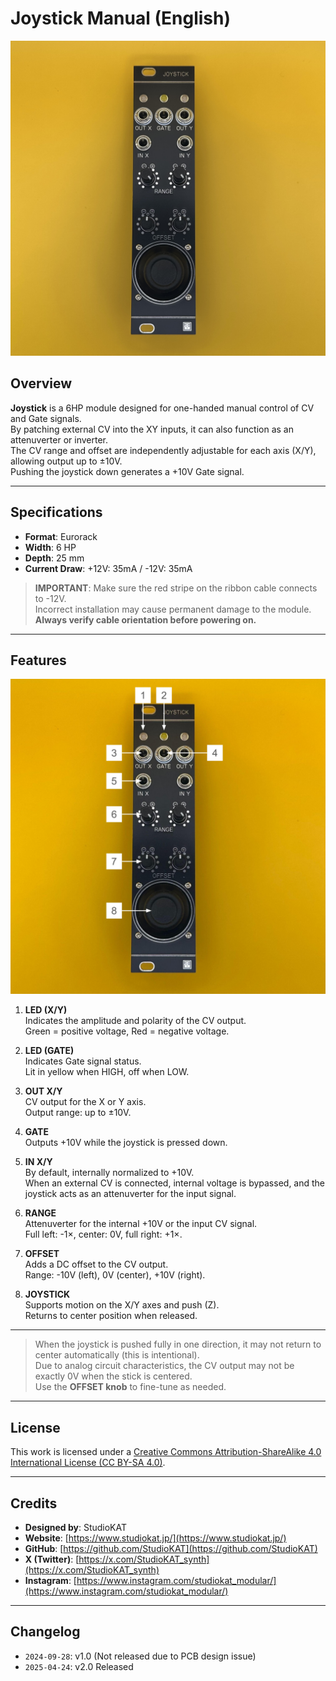 # Joystick Manual (English)

![Joystick Front](../Images/Joystick_Front.jpeg)

## Overview

**Joystick** is a 6HP module designed for one-handed manual control of CV and Gate signals.  
By patching external CV into the XY inputs, it can also function as an attenuverter or inverter.  
The CV range and offset are independently adjustable for each axis (X/Y), allowing output up to ±10V.  
Pushing the joystick down generates a +10V Gate signal.

---

## Specifications

- **Format**: Eurorack  
- **Width**: 6 HP  
- **Depth**: 25 mm  
- **Current Draw**: +12V: 35mA / -12V: 35mA  

> **IMPORTANT**: Make sure the red stripe on the ribbon cable connects to -12V.  
> Incorrect installation may cause permanent damage to the module.  
> **Always verify cable orientation before powering on.**

---

## Features

![explanation](../Images/Joystick_Ex.jpg)

1. **LED (X/Y)**  
   Indicates the amplitude and polarity of the CV output.  
   Green = positive voltage, Red = negative voltage.

2. **LED (GATE)**  
   Indicates Gate signal status.  
   Lit in yellow when HIGH, off when LOW.

3. **OUT X/Y**  
   CV output for the X or Y axis.  
   Output range: up to ±10V.

4. **GATE**  
   Outputs +10V while the joystick is pressed down.

5. **IN X/Y**  
   By default, internally normalized to +10V.  
   When an external CV is connected, internal voltage is bypassed, and the joystick acts as an attenuverter for the input signal.

6. **RANGE**  
   Attenuverter for the internal +10V or the input CV signal.  
   Full left: -1×, center: 0V, full right: +1×.

7. **OFFSET**  
   Adds a DC offset to the CV output.  
   Range: -10V (left), 0V (center), +10V (right).

8. **JOYSTICK**  
   Supports motion on the X/Y axes and push (Z).  
   Returns to center position when released.

---

> When the joystick is pushed fully in one direction, it may not return to center automatically (this is intentional).  
> Due to analog circuit characteristics, the CV output may not be exactly 0V when the stick is centered.  
> Use the **OFFSET knob** to fine-tune as needed.

---

## License

This work is licensed under a [Creative Commons Attribution-ShareAlike 4.0 International License (CC BY-SA 4.0)](https://creativecommons.org/licenses/by-sa/4.0/).

---

## Credits

- **Designed by**: StudioKAT  
- **Website**: [https://www.studiokat.jp/](https://www.studiokat.jp/)  
- **GitHub**: [https://github.com/StudioKAT](https://github.com/StudioKAT)  
- **X (Twitter)**: [https://x.com/StudioKAT_synth](https://x.com/StudioKAT_synth)  
- **Instagram**: [https://www.instagram.com/studiokat_modular/](https://www.instagram.com/studiokat_modular/)

---

## Changelog

- `2024-09-28`: v1.0 (Not released due to PCB design issue)  
- `2025-04-24`: v2.0 Released  
